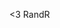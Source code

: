 <span style="color: {{site.colors.red}}">&lt;3</span>
R<span style="color: {{site.colors.green}}">and</span>R
